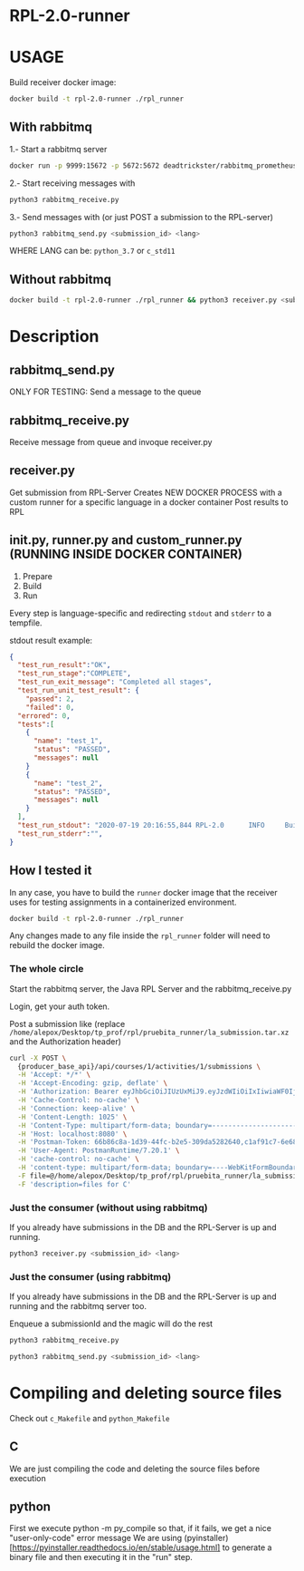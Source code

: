 # RPL-2.0-runner

# USAGE

Build receiver docker image:

```sh
docker build -t rpl-2.0-runner ./rpl_runner
```

## With rabbitmq

1.- Start a rabbitmq server

```sh
docker run -p 9999:15672 -p 5672:5672 deadtrickster/rabbitmq_prometheus:latest
```

2.- Start receiving messages with 

```sh
python3 rabbitmq_receive.py
```

3.- Send messages with (or just POST a submission to the RPL-server)

```sh
python3 rabbitmq_send.py <submission_id> <lang>
```

WHERE LANG can be: `python_3.7` or `c_std11`


## Without rabbitmq
```sh
docker build -t rpl-2.0-runner ./rpl_runner && python3 receiver.py <submission_id> <lang>
```

# Description

## rabbitmq_send.py
ONLY FOR TESTING: Send a message to the queue


## rabbitmq_receive.py
Receive message from queue and invoque receiver.py

## receiver.py
Get submission from RPL-Server
Creates NEW DOCKER PROCESS with a custom runner for a specific language in a docker container
Post results to RPL

## init.py, runner.py and custom_runner.py (RUNNING INSIDE DOCKER CONTAINER)
1. Prepare
2. Build
3. Run

Every step is language-specific and redirecting `stdout` and `stderr` to a tempfile.

stdout result example:
	
```json
{
  "test_run_result":"OK",                                                                                                                                                                                    
  "test_run_stage":"COMPLETE",
  "test_run_exit_message": "Completed all stages",
  "test_run_unit_test_result": {
    "passed": 2,
    "failed": 0,
  "errored": 0,
  "tests":[
    {
      "name": "test_1",
      "status": "PASSED",
      "messages": null
    }
    {
      "name": "test_2",
      "status": "PASSED",
      "messages": null
    }                                                                                                                                         
  ],
  "test_run_stdout": "2020-07-19 20:16:55,844 RPL-2.0      INFO     Build Started\n2020-07-19 20:16:55,845 RPL-2.0      INFO     Building\n2020-07-19 20:16:55,846 RPL-2.0      INFO     start_BUILD\n/usr/bin/python3.7 -m py_compile  unit_test.py unit_test_wrapper.py assignment_main.py\n2020-07-19 20:17:02,219 RPL-2.0      INFO     end_BUILD\n2020-07-19 20:17:02,219 RPL-2.0      INFO     Build Ended\n2020-07-19 20:17:02,219 RPL-2.0      INFO     Run Started\n2020-07-19 20:17:02,221 RPL-2.0      INFO     Running Unit Tests\n2020-07-19 20:17:02,221 RPL-2.0      INFO     start_RUN\n\n2020-07-19 20:17:02,287 RPL-2.0      INFO     end_RUN\n2020-07-19 20:17:02,288 RPL-2.0      INFO     RUN OK\n2020-07-19 20:17:02,288 RPL-2.0      INFO     Run Ended\n",
  "test_run_stderr":"",
} 
```


## How I tested it

In any case, you have to build the `runner` docker image that the receiver uses for testing assignments in a containerized environment.

```sh
docker build -t rpl-2.0-runner ./rpl_runner
```

Any changes made to any file inside the `rpl_runner` folder will need to rebuild the docker image.


### The whole circle
Start the rabbitmq server, the Java RPL Server and the rabbitmq_receive.py

Login, get your auth token.

Post a submission like  (replace `/home/alepox/Desktop/tp_prof/rpl/pruebita_runner/la_submission.tar.xz` and the Authorization header)

```sh
curl -X POST \
  {producer_base_api}/api/courses/1/activities/1/submissions \
  -H 'Accept: */*' \
  -H 'Accept-Encoding: gzip, deflate' \
  -H 'Authorization: Bearer eyJhbGciOiJIUzUxMiJ9.eyJzdWIiOiIxIiwiaWF0IjoxNTc4MTM5MjA0LCJleHAiOjE1NzgxNTM2MDR9.nSub-DaZq5bejmN_h31gymg4xay--mbSD0_ogpGOsDJzV1pP_gkSwCF_LnwfSm0UsLFYuuoCHruC2V8hCaaIqA' \
  -H 'Cache-Control: no-cache' \
  -H 'Connection: keep-alive' \
  -H 'Content-Length: 1025' \
  -H 'Content-Type: multipart/form-data; boundary=--------------------------193299411849957077408518' \
  -H 'Host: localhost:8080' \
  -H 'Postman-Token: 66b86c8a-1d39-44fc-b2e5-309da5282640,c1af91c7-6e68-40ce-b869-02fc81afa51e' \
  -H 'User-Agent: PostmanRuntime/7.20.1' \
  -H 'cache-control: no-cache' \
  -H 'content-type: multipart/form-data; boundary=----WebKitFormBoundary7MA4YWxkTrZu0gW' \
  -F file=@/home/alepox/Desktop/tp_prof/rpl/pruebita_runner/la_submission.tar.xz \
  -F 'description=files for C'
```

### Just the consumer (without using rabbitmq)
If you already have submissions in the DB and the RPL-Server is up and running.

```sh
python3 receiver.py <submission_id> <lang>
```

### Just the consumer (using rabbitmq)
If you already have submissions in the DB and the RPL-Server is up and running and the rabbitmq server too.

Enqueue a submissionId and the magic will do the rest

```sh
python3 rabbitmq_receive.py
```

```sh
python3 rabbitmq_send.py <submission_id> <lang>
```

# Compiling and deleting source files

Check out `c_Makefile` and `python_Makefile`

## C

We are just compiling the code and deleting the source files before execution

## python

First we execute python -m py_compile so that, if it fails, we get a nice "user-only-code" error message
We are using (pyinstaller)[https://pyinstaller.readthedocs.io/en/stable/usage.html] to generate a binary file and then executing it in the "run" step.